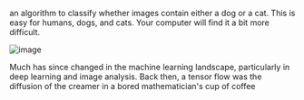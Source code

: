 an algorithm to classify whether images contain either a dog or a cat.  This is easy for humans, dogs, and cats. Your computer will find it a bit more difficult.

![image](https://user-images.githubusercontent.com/86925605/165729187-ad5f11b5-b78c-448c-9766-79e0dec01daa.png)

Much has since changed in the machine learning landscape, particularly in deep learning and image analysis. Back then, a tensor flow was the diffusion of the creamer in a bored mathematician's cup of coffee
